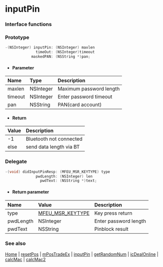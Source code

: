 # inputPin

### Interface functions
> 

### Prototype

```objective-c
-(NSInteger) inputPin: (NSInteger) maxlen
              timeOut: (NSInteger)timeout
            maskedPAN: (NSString *)pan;
```

- #### Parameter
| Name | Type | Description |
| :-------- | :--------| :------ |
| maxlen| NSInteger | Maximum password length |
| timeout| NSInteger | Enter password timeout |
| pan| NSString | PAN(card account) |

- #### Return
| Value | Description |
| :--------| :------ |
| -1 | Bluetooth not connected |
| else | send data length via BT |


### Delegate

```objective-c
-(void) didInputPinResp: (MFEU_MSR_KEYTYPE) type
              pwdLength: (NSInteger) len
                pwdText: (NSString *)text;
```

- #### Return parameter
| Name | Value | Description |
| :-------- | :--------| :------ |
| type| [MFEU_MSR_KEYTYPE](enum.md#MFEU_MSR_KEYTYPE) | Key press return |
| pwdLength| NSInteger | Enter password length |
| pwdText| NSString | Pinblock result |

### See also
[Home](../README.md) | [resetPos](resetPos.md) | [mPosTradeEx](mPosTradeEx.md) | [inputPin](inputPin.md) | [getRandomNum](getRandomNum.md) | [icDealOnline](icDealOnline.md) | [calcMac](calcMac.md) | [calcMac2](calcMac.md)

